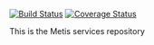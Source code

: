 [![Build Status](https://travis-ci.org/europeana/metis-framework.svg?branch=develop)](https://travis-ci.org/europeana/metis-framework)
[![Coverage Status](https://coveralls.io/repos/github/europeana/metis-framework/badge.svg?branch=develop)](https://coveralls.io/github/europeana/metis-framework?branch=develop)

This is the Metis services repository
